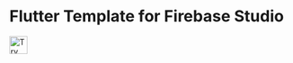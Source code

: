 # Flutter Template for Firebase Studio


<a href="https://idx.google.com/new?template=https://github.com/farieas/flutter-template">
  <img height="32" alt="Try in IDX" src="https://cdn.idx.dev/btn/try_dark_32.svg">
</a>